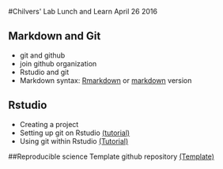 #Chilvers' Lab Lunch and Learn
April 26 2016

## Markdown and Git
- git and github
- join github organization
- Rstudio and git 
- Markdown syntax: [Rmarkdown](markdown_tutorial.Rmd) or [markdown](markdown_tutorial.md) version


## Rstudio
- Creating a project
- Setting up git on Rstudio [(tutorial)](https://support.rstudio.com/hc/en-us/articles/200532077-Version-Control-with-Git-and-SVN)
- Using git within Rstudio [(Tutorial)](http://jennybc.github.io/2014-05-12-ubc/ubc-r/session2.4_github.html)

##Reproducible science
Template github repository [(Template)](https://github.com/Reproducible-Science-Curriculum/rr-init)